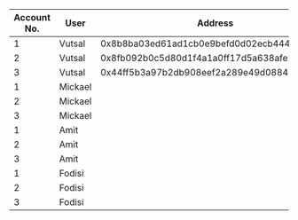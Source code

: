 | Account No. | User | Address | Public Key | Private Key |
|-----|------|---------|------------|-------------|
|  1  | Vutsal | 0x8b8ba03ed61ad1cb0e9befd0d02ecb444834887d | 0x3cf47306fc3ef417a1a7562beff912c92cadfa06a2d894ea1d1804910c792e3d190999fdf863a49d985486b5e5530fb2297d351834712d624d1a270f8dd62401 | 0x121b67e4e478e155425b9b55e7f21e3321e813b6a4feb15b5fcbc5e8a299e80b |
|  2  | Vutsal | 0x8fb092b0c5d80d1f4a1a0ff17d5a638afe24cfce | 0xe3c6baf16db64259ed748e9769457206010ae86ce402ee852a76e52afc98f4f1ec93f716850cf3e06fc54eb9bba95a89080633293025ce4a685ed601b8337bc5 | 0xef31ce87c7f549b240cf64356f72792d71ea41dc0b0d0d3ffa23c96c51e27e9e |
|  3  | Vutsal | 0x44ff5b3a97b2db908eef2a289e49d08843d328e6 | 0x14eedaaf262b2a89a5ee1ca62557e48c2f0f7d8cc3e76564dd01cf2c2acaac4b0515e66ca0294f0bea6598febfac20c725986130e4fb99d6de8981faa4465948 | 0x78321e0bac626a8b3242b0c5402dc6b1727c82e7ac6bf2e40c9dd3086f698b18 |
|  1  | Mickael| | | |
|  2  | Mickael| | | |
|  3  | Mickael| | | |
|  1  | Amit | | | |
|  2  | Amit | | | |
|  3  | Amit | | | |
|  1  | Fodisi | | | |
|  2  | Fodisi | | | |
|  3  | Fodisi | | | |
